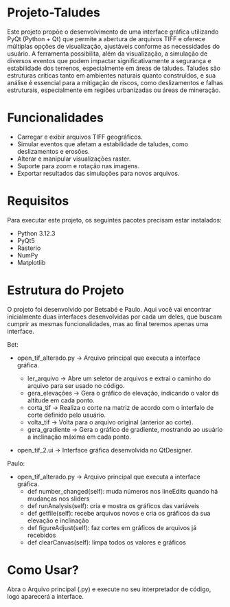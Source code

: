 # Projeto-Taludes
Este projeto propõe o desenvolvimento de uma interface gráfica utilizando PyQt (Python + Qt) que permite a abertura de arquivos TIFF e oferece múltiplas opções de visualização, ajustáveis conforme as necessidades do usuário. A ferramenta possibilita, além da visualização, a simulação de diversos eventos que podem impactar significativamente a segurança e estabilidade dos terrenos, especialmente em áreas de taludes. Taludes são estruturas críticas tanto em ambientes naturais quanto construídos, e sua análise é essencial para a mitigação de riscos, como deslizamentos e falhas estruturais, especialmente em regiões urbanizadas ou áreas de mineração.

# Funcionalidades
- Carregar e exibir arquivos TIFF geográficos.
- Simular eventos que afetam a estabilidade de taludes, como deslizamentos e erosões.
- Alterar e manipular visualizações raster.
- Suporte para zoom e rotação nas imagens.
- Exportar resultados das simulações para novos arquivos.

# Requisitos
Para executar este projeto, os seguintes pacotes precisam estar instalados:
- Python 3.12.3 
- PyQt5
- Rasterio
- NumPy
- Matplotlib

# Estrutura do Projeto
O projeto foi desenvolvido por Betsabé e Paulo. Aqui você vai encontrar inicialmente duas interfaces desenvolvidas por cada um deles, que buscam cumprir as mesmas funcionalidades, mas ao final teremos apenas uma interface.

Bet:
- open_tif_alterado.py -> Arquivo principal que executa a interface gráfica.
   - ler_arquivo -> Abre um seletor de arquivos e extrai o caminho do arquivo para ser usado no código.
   - gera_elevações -> Gera o gráfico de elevação, indicando o valor da altitude em cada ponto.
   - corta_tif -> Realiza o corte na matriz de acordo com o interfalo de corte definido pelo usuário.
   - volta_tif -> Volta para o arquivo original (anterior ao corte).
   - gera_gradiente -> Gera o gráfico de gradiente, mostrando ao usuário a inclinação máxima em cada ponto.
   
- open_tif_2.ui -> Interface gráfica desenvolvida no QtDesigner.

Paulo:
- open_tif_alterado.py -> Arquivo principal que executa a interface gráfica.
   - def number_changed(self): muda números nos lineEdits quando há mudanças nos sliders
   - def runAnalysis(self): cria e mostra os gráficos das variáveis
   - def getfile(self): recebe arquivos novos e cria os gráficos da sua elevação e inclinação
   - def figureAdjust(self): faz cortes em gráficos de arquivos já recebidos
   - def clearCanvas(self): limpa todos os valores e gráficos
  
# Como Usar?
Abra o Arquivo principal (.py) e execute no seu interpretador de código, logo aparecerá a interface.
